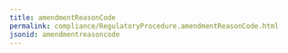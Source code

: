 ```yaml
---
title: amendmentReasonCode
permalink: compliance/RegulatoryProcedure.amendmentReasonCode.html
jsonid: amendmentreasoncode
---
```

